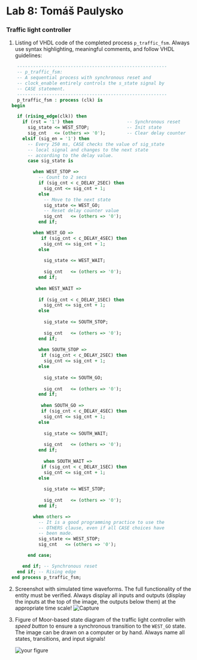 # Lab 8: Tomáš Paulysko

### Traffic light controller

1. Listing of VHDL code of the completed process `p_traffic_fsm`. Always use syntax highlighting, meaningful comments, and follow VHDL guidelines:

```vhdl
    --------------------------------------------------------
    -- p_traffic_fsm:
    -- A sequential process with synchronous reset and
    -- clock_enable entirely controls the s_state signal by
    -- CASE statement.
    --------------------------------------------------------
    p_traffic_fsm : process (clk) is
  begin

    if (rising_edge(clk)) then
      if (rst = '1') then                    -- Synchronous reset
        sig_state <= WEST_STOP;              -- Init state
        sig_cnt   <= (others => '0');        -- Clear delay counter
      elsif (sig_en = '1') then
        -- Every 250 ms, CASE checks the value of sig_state
        -- local signal and changes to the next state 
        -- according to the delay value.
        case sig_state is

          when WEST_STOP =>
            -- Count to 2 secs
            if (sig_cnt < c_DELAY_2SEC) then
              sig_cnt <= sig_cnt + 1;
            else
              -- Move to the next state
              sig_state <= WEST_GO;
              -- Reset delay counter value
              sig_cnt   <= (others => '0');
            end if;

          when WEST_GO =>
             if (sig_cnt < c_DELAY_4SEC) then
              sig_cnt <= sig_cnt + 1;
            else
            
              sig_state <= WEST_WAIT;
       
              sig_cnt   <= (others => '0');
            end if;
            
           when WEST_WAIT =>
         
            if (sig_cnt < c_DELAY_1SEC) then
              sig_cnt <= sig_cnt + 1;
            else
              
              sig_state <= SOUTH_STOP;
          
              sig_cnt   <= (others => '0');
            end if;
            
            when SOUTH_STOP =>
             if (sig_cnt < c_DELAY_2SEC) then
              sig_cnt <= sig_cnt + 1;
            else
              
              sig_state <= SOUTH_GO;
          
              sig_cnt   <= (others => '0');
            end if;
            
             when SOUTH_GO =>
             if (sig_cnt < c_DELAY_4SEC) then
              sig_cnt <= sig_cnt + 1;
            else
              
              sig_state <= SOUTH_WAIT;
          
              sig_cnt   <= (others => '0');
            end if;
            
              when SOUTH_WAIT =>
             if (sig_cnt < c_DELAY_1SEC) then
              sig_cnt <= sig_cnt + 1;
            else
              
              sig_state <= WEST_STOP;
          
              sig_cnt   <= (others => '0');
            end if;

          when others =>
            -- It is a good programming practice to use the
            -- OTHERS clause, even if all CASE choices have
            -- been made.
            sig_state <= WEST_STOP;
            sig_cnt   <= (others => '0');

        end case;

      end if; -- Synchronous reset
    end if; -- Rising edge
  end process p_traffic_fsm;
```

2. Screenshot with simulated time waveforms. The full functionality of the entity must be verified. Always display all inputs and outputs (display the inputs at the top of the image, the outputs below them) at the appropriate time scale!
![Capture](https://user-images.githubusercontent.com/102173814/228797970-bc7ceb08-67e0-4974-aba3-21c8de18d0ad.PNG)

   

3. Figure of Moor-based state diagram of the traffic light controller with *speed button* to ensure a synchronous transition to the `WEST_GO` state. The image can be drawn on a computer or by hand. Always name all states, transitions, and input signals!

   ![your figure]()
